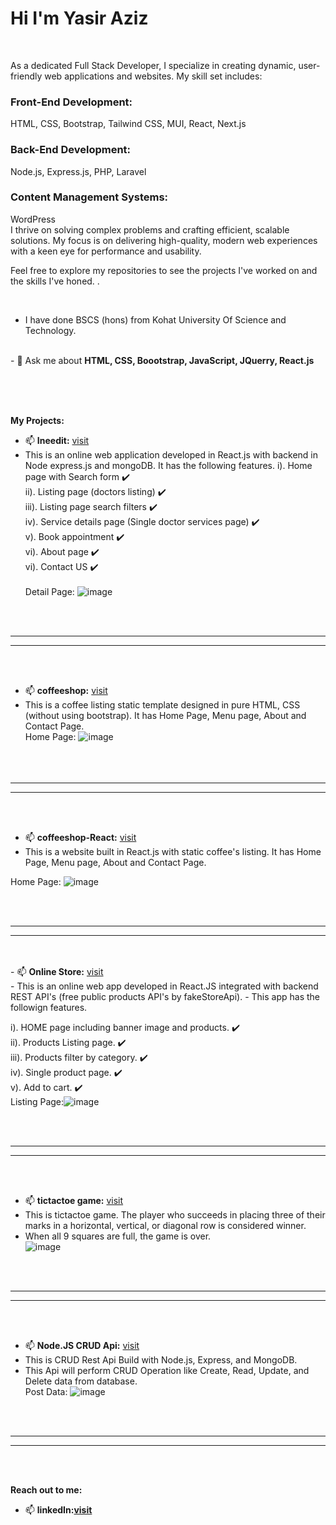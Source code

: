 <h1>Hi I'm Yasir Aziz</h1>

<br />


As a dedicated Full Stack Developer, I specialize in creating dynamic, user-friendly web applications and websites. My skill set includes:

<h3>Front-End Development: </h3> HTML, CSS, Bootstrap, Tailwind CSS, MUI, React, Next.js
<h3> Back-End Development:</h3> Node.js, Express.js, PHP, Laravel
<h3>Content Management Systems:</h3> WordPress <br />
I thrive on solving complex problems and crafting efficient, scalable solutions. My focus is on delivering high-quality, modern web experiences with a keen eye for performance and usability.

Feel free to explore my repositories to see the projects I've worked on and the skills I've honed.</b> .</b>

<br />


- I have done BSCS (hons) from Kohat University Of Science and Technology.

<br />
- 💬 Ask me about <b>HTML, CSS, Boootstrap, JavaScript, JQuerry, React.js </b>

<br /><br /><br />


<b> My Projects:</b>
<br />
- 📫 <b>Ineedit:</b> <a href='https://yasir-ineedit-react.vercel.app/'>visit</a>
- This is an online web application developed in React.js with backend in Node express.js and mongoDB. It has the following features.
 i).   Home page with Search form :heavy_check_mark:<br />
ii).  Listing page (doctors listing) :heavy_check_mark:<br />
iii). Listing page search filters :heavy_check_mark:<br />
iv).  Service details page (Single doctor services page) :heavy_check_mark:<br />
v).   Book appointment :heavy_check_mark:<br />
vi).  About page :heavy_check_mark:<br />
vi).  Contact US :heavy_check_mark:<br /><br />
Detail Page: ![image](https://user-images.githubusercontent.com/112818000/203069771-24fd1bb8-dc25-4325-befe-c510bc866954.png)


<br /><br />
<hr /><hr />
<br /><br />


- 📫 <b>coffeeshop:</b> <a href='https://github.com/yasirazizpk/coffeeshop'>visit</a><br/>
- This is a coffee listing static template designed in pure HTML, CSS (without using bootstrap). It has Home Page, Menu page, About and Contact Page.<br/>
Home Page: ![image](https://user-images.githubusercontent.com/112818000/202649178-a33a321f-baf1-4ad5-b821-1bb16373811b.png)
<br /><br />
<br /><br />
<hr /><hr />
<br /><br />

- 📫 <b>coffeeshop-React:</b> <a href='https://yasir-aziz-coffeeshop-react.vercel.app/'>visit</a>
- This is a website built in React.js with static coffee's listing. It has Home Page, Menu page, About and Contact Page.

Home Page: ![image](https://user-images.githubusercontent.com/112818000/202650640-cc68a6aa-3bf8-4937-b221-eed96cca1fb3.png)

<br /><br />
<hr /><hr />
<br /><br />
- 📫 <b>Online Store:</b> <a href='https://yasir-aziz-online-store.vercel.app/'>visit</a><br>
- This is an online web app developed in React.JS integrated with backend REST API's (free public products API's by fakeStoreApi).
- This app has the followign features.

i).   HOME page including banner image and products. :heavy_check_mark:<br/>
ii).  Products Listing page. :heavy_check_mark:<br/>
iii). Products filter by category. :heavy_check_mark:<br/>
iv).  Single product page. :heavy_check_mark:<br/>
v).   Add to cart. :heavy_check_mark:<br/>
Listing Page:![image](https://user-images.githubusercontent.com/112818000/202677068-c2adb11f-8a64-4ff8-9d25-aee6a78e523a.png)


<br /><br />
<hr /><hr />
<br /><br />

- 📫 <b>tictactoe game:</b> <a href='https://yasir-aziz-tictactoe-game.vercel.app/'>visit</a>
- This is tictactoe game. The player who succeeds in placing three of their marks in a horizontal, vertical, or diagonal row is considered winner.
- When all 9 squares are full, the game is over.<br/>
![image](https://user-images.githubusercontent.com/112818000/202652685-4bfb0d50-e481-40c8-8ddb-3ca2ff7436ba.png)

<br /><br />
<hr /><hr />
<br /><br />

- 📫 <b>Node.JS CRUD Api:</b> <a href='https://github.com/yasirazizpk/CRUD-API'>visit</a>
- This is CRUD Rest Api Build with Node.js, Express, and MongoDB.
- This Api will perform CRUD Operation like Create, Read, Update, and Delete data from database.<br/>
Post Data: ![image](https://user-images.githubusercontent.com/112818000/203087104-45eb5200-bac4-44f2-92e5-305ac87f75da.png)

<br /><br />
<hr /><hr />
<br /><br />


<b>Reach out to me: </b>
- 📫 <b>linkedIn:<a href='https://www.linkedin.com/in/yasir-aziz-b5339724a'>visit</a></b>

